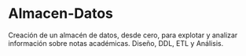 # Almacen-Datos
Creación de un almacén de datos, desde cero, para explotar y analizar información sobre notas académicas. Diseño, DDL, ETL y Análisis.
